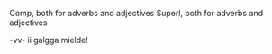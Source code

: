 





































































Comp, both for adverbs and adjectives
Superl, both for adverbs and adjectives































































































































































































































































































































































































































































































































































































































































































































































































































































































































































































































































































































































































































































































































































































































































































































































































































































































































































































































































-vv- ii galgga mielde!









































































































































































































































































































































































































































































































































































































































































































































